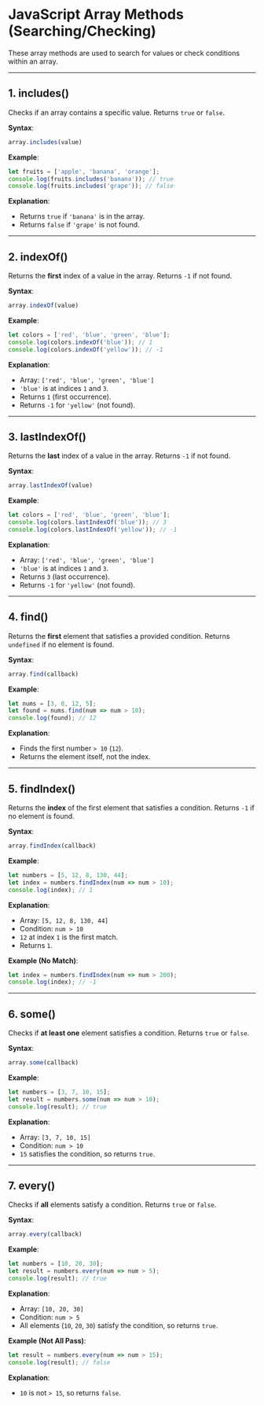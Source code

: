 # JavaScript Array Methods (Searching/Checking)

These array methods are used to search for values or check conditions within an array.

---

## 1. includes()
Checks if an array contains a specific value. Returns `true` or `false`.

**Syntax**:
```javascript
array.includes(value)
```

**Example**:
```javascript
let fruits = ['apple', 'banana', 'orange'];
console.log(fruits.includes('banana')); // true
console.log(fruits.includes('grape')); // false
```

**Explanation**:
- Returns `true` if `'banana'` is in the array.
- Returns `false` if `'grape'` is not found.

---

## 2. indexOf()
Returns the **first** index of a value in the array. Returns `-1` if not found.

**Syntax**:
```javascript
array.indexOf(value)
```

**Example**:
```javascript
let colors = ['red', 'blue', 'green', 'blue'];
console.log(colors.indexOf('blue')); // 1
console.log(colors.indexOf('yellow')); // -1
```

**Explanation**:
- Array: `['red', 'blue', 'green', 'blue']`
- `'blue'` is at indices `1` and `3`.
- Returns `1` (first occurrence).
- Returns `-1` for `'yellow'` (not found).

---

## 3. lastIndexOf()
Returns the **last** index of a value in the array. Returns `-1` if not found.

**Syntax**:
```javascript
array.lastIndexOf(value)
```

**Example**:
```javascript
let colors = ['red', 'blue', 'green', 'blue'];
console.log(colors.lastIndexOf('blue')); // 3
console.log(colors.lastIndexOf('yellow')); // -1
```

**Explanation**:
- Array: `['red', 'blue', 'green', 'blue']`
- `'blue'` is at indices `1` and `3`.
- Returns `3` (last occurrence).
- Returns `-1` for `'yellow'` (not found).

---

## 4. find()
Returns the **first** element that satisfies a provided condition. Returns `undefined` if no element is found.

**Syntax**:
```javascript
array.find(callback)
```

**Example**:
```javascript
let nums = [3, 8, 12, 5];
let found = nums.find(num => num > 10);
console.log(found); // 12
```

**Explanation**:
- Finds the first number `> 10` (`12`).
- Returns the element itself, not the index.

---

## 5. findIndex()
Returns the **index** of the first element that satisfies a condition. Returns `-1` if no element is found.

**Syntax**:
```javascript
array.findIndex(callback)
```

**Example**:
```javascript
let numbers = [5, 12, 8, 130, 44];
let index = numbers.findIndex(num => num > 10);
console.log(index); // 1
```

**Explanation**:
- Array: `[5, 12, 8, 130, 44]`
- Condition: `num > 10`
- `12` at index `1` is the first match.
- Returns `1`.

**Example (No Match)**:
```javascript
let index = numbers.findIndex(num => num > 200);
console.log(index); // -1
```

---

## 6. some()
Checks if **at least one** element satisfies a condition. Returns `true` or `false`.

**Syntax**:
```javascript
array.some(callback)
```

**Example**:
```javascript
let numbers = [3, 7, 10, 15];
let result = numbers.some(num => num > 10);
console.log(result); // true
```

**Explanation**:
- Array: `[3, 7, 10, 15]`
- Condition: `num > 10`
- `15` satisfies the condition, so returns `true`.

---

## 7. every()
Checks if **all** elements satisfy a condition. Returns `true` or `false`.

**Syntax**:
```javascript
array.every(callback)
```

**Example**:
```javascript
let numbers = [10, 20, 30];
let result = numbers.every(num => num > 5);
console.log(result); // true
```

**Explanation**:
- Array: `[10, 20, 30]`
- Condition: `num > 5`
- All elements (`10`, `20`, `30`) satisfy the condition, so returns `true`.

**Example (Not All Pass)**:
```javascript
let result = numbers.every(num => num > 15);
console.log(result); // false
```

**Explanation**:
- `10` is not `> 15`, so returns `false`.